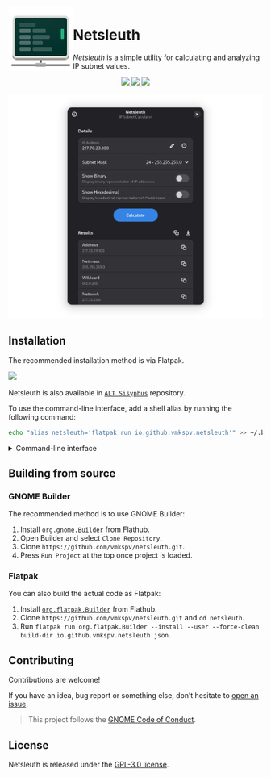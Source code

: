 <img src="data/icons/hicolor/scalable/apps/io.github.vmkspv.netsleuth.svg" width="128" align="left"/>

# Netsleuth

_Netsleuth_ is a simple utility for calculating and analyzing IP subnet values.

<p align="center">
  <a href="https://github.com/vmkspv/netsleuth/actions/workflows/flatpak.yml">
    <img src="https://img.shields.io/github/actions/workflow/status/vmkspv/netsleuth/flatpak.yml?logo=flatpak&logoColor=fff&labelColor=1a4138&color=229770"/>
  </a>
  <a href="https://github.com/vmkspv/netsleuth/releases/latest">
    <img src="https://img.shields.io/github/v/release/vmkspv/netsleuth?logo=github&logoColor=fff&labelColor=1a4138&color=229770"/>
  </a>
  <a href="https://flathub.org/apps/details/io.github.vmkspv.netsleuth">
    <img src="https://img.shields.io/flathub/downloads/io.github.vmkspv.netsleuth?logo=flathub&logoColor=fff&labelColor=1a4138&color=229770"/>
  </a>
</p>

<p align="center">
  <img src="data/screenshots/preview.png" width="756" title="Main window"/>
</p>

## Installation

The recommended installation method is via Flatpak.

<p>
  <a href="https://flathub.org/apps/details/io.github.vmkspv.netsleuth">
    <img src="https://flathub.org/api/badge?svg&locale=en" width="182"/>
  </a>
</p>

Netsleuth is also available in [`ALT Sisyphus`](https://packages.altlinux.org/en/sisyphus/srpms/netsleuth) repository.

To use the command-line interface, add a shell alias by running the following command:

```bash
echo "alias netsleuth='flatpak run io.github.vmkspv.netsleuth'" >> ~/.bashrc
```

<details>
  <summary>Command-line interface</summary>

  ```
  > netsleuth --help
  usage: netsleuth [ip_address] [-m MASK] [--binary] [--hex] [-h] [-v]

  positional arguments:
    ip_address            ip for calculation

  options:
    -m MASK, --mask MASK  subnet mask (default: 24)
    --binary              show binary values
    --hex                 show hexadecimal values

  general:
    -h, --help            show this help message and exit
    -v, --version         show version information and exit
  ```

</details>

## Building from source

### GNOME Builder

The recommended method is to use GNOME Builder:

1. Install [`org.gnome.Builder`](https://gitlab.gnome.org/GNOME/gnome-builder) from Flathub.
2. Open Builder and select `Clone Repository`.
3. Clone `https://github.com/vmkspv/netsleuth.git`.
4. Press `Run Project` at the top once project is loaded.

### Flatpak

You can also build the actual code as Flatpak:

1. Install [`org.flatpak.Builder`](https://github.com/flatpak/flatpak-builder) from Flathub.
2. Clone `https://github.com/vmkspv/netsleuth.git` and `cd netsleuth`.
3. Run `flatpak run org.flatpak.Builder --install --user --force-clean build-dir io.github.vmkspv.netsleuth.json`.

## Contributing

Contributions are welcome!

If you have an idea, bug report or something else, don’t hesitate to [open an issue](https://github.com/vmkspv/netsleuth/issues).

> This project follows the [GNOME Code of Conduct](https://conduct.gnome.org).

## License

Netsleuth is released under the [GPL-3.0 license](COPYING).

